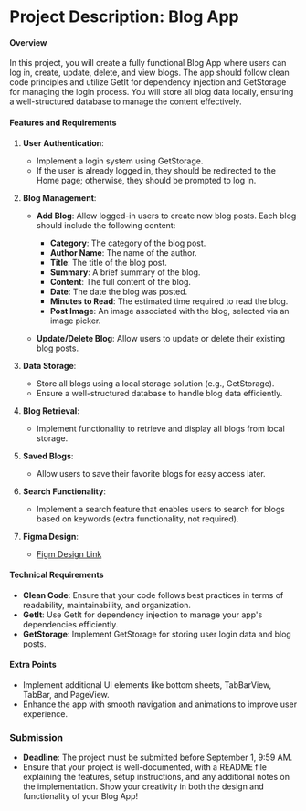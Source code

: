 # Project Description: Blog App

#### Overview
In this project, you will create a fully functional Blog App where users can log in, create, update, delete, and view blogs. The app should follow clean code principles and utilize GetIt for dependency injection and GetStorage for managing the login process. You will store all blog data locally, ensuring a well-structured database to manage the content effectively.

#### Features and Requirements

1. **User Authentication**:
   - Implement a login system using GetStorage. 
   - If the user is already logged in, they should be redirected to the Home page; otherwise, they should be prompted to log in.

2. **Blog Management**:
   - **Add Blog**: Allow logged-in users to create new blog posts. Each blog should include the following content:
     - **Category**: The category of the blog post.
     - **Author Name**: The name of the author.
     - **Title**: The title of the blog post.
     - **Summary**: A brief summary of the blog.
     - **Content**: The full content of the blog.
     - **Date**: The date the blog was posted.
     - **Minutes to Read**: The estimated time required to read the blog.
     - **Post Image**: An image associated with the blog, selected via an image picker.

   - **Update/Delete Blog**: Allow users to update or delete their existing blog posts.

3. **Data Storage**:
   - Store all blogs using a local storage solution (e.g., GetStorage).
   - Ensure a well-structured database to handle blog data efficiently.

4. **Blog Retrieval**:
   - Implement functionality to retrieve and display all blogs from local storage.

5. **Saved Blogs**:
   - Allow users to save their favorite blogs for easy access later.

6. **Search Functionality**:
   - Implement a search feature that enables users to search for blogs based on keywords (extra functionality, not required).

7. **Figma Design**:
   - [Figm Design Link](https://www.figma.com/design/08HSoZqTxjTsHhHNR06qgd/News-Feed-App-%E2%80%93-UI-Design-(Community)?node-id=1-2&t=GV2ndX0cQAo4YDuf-1)

#### Technical Requirements
- **Clean Code**: Ensure that your code follows best practices in terms of readability, maintainability, and organization.
- **GetIt**: Use GetIt for dependency injection to manage your app's dependencies efficiently.
- **GetStorage**: Implement GetStorage for storing user login data and blog posts.

#### Extra Points
- Implement additional UI elements like bottom sheets, TabBarView, TabBar, and PageView.
- Enhance the app with smooth navigation and animations to improve user experience.

### Submission
- **Deadline**: The project must be submitted before September 1, 9:59 AM.
- Ensure that your project is well-documented, with a README file explaining the features, setup instructions, and any additional notes on the implementation. Show your creativity in both the design and functionality of your Blog App!
